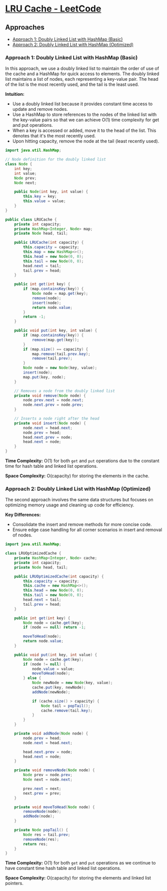 # [LRU Cache - LeetCode](https://leetcode.com/problems/lru-cache/)

## Approaches
- [Approach 1: Doubly Linked List with HashMap (Basic)](#approach-1-doubly-linked-list-with-hashmap-basic)
- [Approach 2: Doubly Linked List with HashMap (Optimized)](#approach-2-doubly-linked-list-with-hashmap-optimized)

### Approach 1: Doubly Linked List with HashMap (Basic)

In this approach, we use a doubly linked list to maintain the order of use of the cache and a HashMap for quick access to elements. The doubly linked list maintains a list of nodes, each representing a key-value pair. The head of the list is the most recently used, and the tail is the least used.

**Intuition:**
- Use a doubly linked list because it provides constant time access to update and remove nodes.
- Use a HashMap to store references to the nodes of the linked list with the key-value pairs so that we can achieve O(1) time complexity for get and put operations.
- When a key is accessed or added, move it to the head of the list. This denotes that it's the most recently used.
- Upon hitting capacity, remove the node at the tail (least recently used).

```java
import java.util.HashMap;

// Node definition for the doubly linked list
class Node {
    int key;
    int value;
    Node prev;
    Node next;

    public Node(int key, int value) {
        this.key = key;
        this.value = value;
    }
}

public class LRUCache {
    private int capacity;
    private HashMap<Integer, Node> map;
    private Node head, tail;

    public LRUCache(int capacity) {
        this.capacity = capacity;
        this.map = new HashMap<>();
        this.head = new Node(0, 0);
        this.tail = new Node(0, 0);
        head.next = tail;
        tail.prev = head;
    }

    public int get(int key) {
        if (map.containsKey(key)) {
            Node node = map.get(key);
            remove(node);
            insert(node);
            return node.value;
        }
        return -1;
    }

    public void put(int key, int value) {
        if (map.containsKey(key)) {
            remove(map.get(key));
        }
        if (map.size() == capacity) {
            map.remove(tail.prev.key);
            remove(tail.prev);
        }
        Node node = new Node(key, value);
        insert(node);
        map.put(key, node);
    }

    // Removes a node from the doubly linked list
    private void remove(Node node) {
        node.prev.next = node.next;
        node.next.prev = node.prev;
    }

    // Inserts a node right after the head
    private void insert(Node node) {
        node.next = head.next;
        node.prev = head;
        head.next.prev = node;
        head.next = node;
    }
}
```

**Time Complexity:** O(1) for both `get` and `put` operations due to the constant time for hash table and linked list operations.

**Space Complexity:** O(capacity) for storing the elements in the cache.

### Approach 2: Doubly Linked List with HashMap (Optimized)

The second approach involves the same data structures but focuses on optimizing memory usage and cleaning up code for efficiency.

**Key Differences:**
- Consolidate the insert and remove methods for more concise code.
- Ensure edge case handling for all corner scenarios in insert and removal of nodes.

```java
import java.util.HashMap;

class LRUOptimizedCache {
    private HashMap<Integer, Node> cache;
    private int capacity;
    private Node head, tail;

    public LRUOptimizedCache(int capacity) {
        this.capacity = capacity;
        this.cache = new HashMap<>();
        this.head = new Node(0, 0);
        this.tail = new Node(0, 0);
        head.next = tail;
        tail.prev = head;
    }

    public int get(int key) {
        Node node = cache.get(key);
        if (node == null) return -1;

        moveToHead(node);
        return node.value;
    }

    public void put(int key, int value) {
        Node node = cache.get(key);
        if (node != null) {
            node.value = value;
            moveToHead(node);
        } else {
            Node newNode = new Node(key, value);
            cache.put(key, newNode);
            addNode(newNode);

            if (cache.size() > capacity) {
                Node tail = popTail();
                cache.remove(tail.key);
            }
        }
    }

    private void addNode(Node node) {
        node.prev = head;
        node.next = head.next;

        head.next.prev = node;
        head.next = node;
    }

    private void removeNode(Node node) {
        Node prev = node.prev;
        Node next = node.next;

        prev.next = next;
        next.prev = prev;
    }

    private void moveToHead(Node node) {
        removeNode(node);
        addNode(node);
    }

    private Node popTail() {
        Node res = tail.prev;
        removeNode(res);
        return res;
    }
}
```

**Time Complexity:** O(1) for both `get` and `put` operations as we continue to have constant time hash table and linked list operations.

**Space Complexity:** O(capacity) for storing the elements and linked list pointers.

